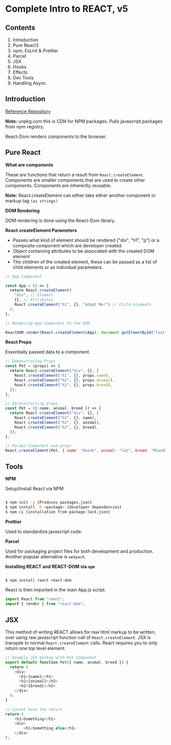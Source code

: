 # Complete Intro to REACT, v5

## Contents

1. Introduction
2. Pure React3
3. npm, EsLint & Prettier
4. Parcel
5. JSX
6. Hooks
7. Effects
8. Dev Tools
9. Handling Async

## Introduction

[Reference Repository](https://github.com/btholt/complete-intro-to-react-v5)

**Note:** unpkg.com this is CDN for NPM packages. Pulls javascript packages from
npm registry.

React-Dom renders components to the browser.

## Pure React

**What are components**

These are functions that return a result from `React.createElement`. Components
are smaller components that are used to create other components. Components are
inherently reusable.

**Note:** React.createElement can either take either another component or markup
tag `(as strings)`

**DOM Rendering**

DOM rendering is done using the React-Dom library.

**React.createElement Parameters**

- Passes what kind of element should be rendered ("div", "h1", "p") or a
  composite component which are developer created.
- Object containing attributes to be associated with the created DOM element
- The children of the created element, these can be passed as a list of child
  elements or as individual parameters.

```javascript
// App Component

const App = () => {
  return React.createElement(
    "div", // Element
    {}, // Attributes
    React.createElement("h1", {}, "Adopt Me!") // Child elements
  );
};

// Rendering App Component to the DOM

ReactDOM.render(React.createElement(App), document.getElmentById("root"));
```

**React Props**

Essentially passed data to a component.

```javascript
// Demonstrating Props
const Pet = (props) => {
  return React.createElement("div", {}, [
    React.createElement("h1", {}, props.name),
    React.createElement("h2", {}, props.animal),
    React.createElement("h2", {}, props.breed),
  ]);
};

// Deconstructing props
const Pet = ({ name, animal, breed }) => {
  return React.createElement("div", {}, [
    React.createElement("h1", {}, name),
    React.createElement("h2", {}, animal),
    React.createElement("h2", {}, breed),
  ]);
};

// Params Component and props
React.createElement(Pet, { name: "Doink", animal: "Cat", breed: "Mixed" });
```

## Tools

**NPM**

Setup/Install React via NPM

```bash

$ npm init -y (Produces packages.json)
$ npm install -D <package> (developer dependencies)
$ npm ci (installation from package-lock.json)

```

**Prettier**

Used to standardize javascript code.

**Parcel**

Used for packaging project files for both development and production. Another
popular alternative is `webpack`.

**Installing REACT and REACT-DOM via `npm`**

```bash

$ npm install react react-dom

```

React is then imported in the main App.js script.

```javascript
import React from "react";
import { render } from "react-dom";
```

## JSX

This method of writing REACT allows for raw html markup to be written, over
using raw javascript function call of `React.createElement`. JSX is transpile
to normal `React.createElement` calls. React requires you to only return one top
level element.

```javascript
// Example JSX markup with Pet Component
export default function Pet({ name, animal, breed }) {
  return (
    <div>
      <h1>{name}</h1>
      <h2>{animal}</h2>
      <h2>{breed}</h2>
    </div>
  );
}

// Cannot have two return
return (
    <h1>Something</h1>
    <div>
        <h1>Something else</h1>
    </div>
);
```
